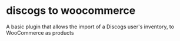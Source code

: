 # discogs to woocommerce
 A basic plugin that allows the import of a Discogs user's inventory, to WooCommerce as products
